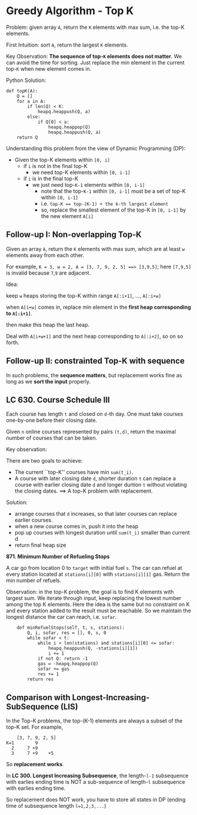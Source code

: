 Greedy Algorithm - Top K
===

Problem: given array `A`, return the `K` elements with max sum, i.e. the top-K elements.

First Intuition: sort `A`, return the largest `K` elements.

Key Observation: **The sequence of top-`K` elements does not matter**. We can avoid the time for sorting. 
Just replace the min element in the current top-`K` when new element comes in.

Python Solution:

```
def topK(A):
    Q = []
    for a in A:
        if len(Q) < K: 
            heapq.heappush(Q, a)
        else:
            if Q[0] < a:
                heapq.heappop(Q)
                heapq.heappush(Q, a)
    return Q
```

Understanding this problem from the view of Dynamic Programming (DP):

* Given the top-K elements within `[0, i]`
    * if `i` is not in the final top-K
        * we need top-K elements within `[0, i-1]`
    * if `i` is in the final top-K 
        * we just need top-`K-1` elements within `[0, i-1]`
            * note that the top-`K-1` within `[0, i-1]` must be a set of top-K within `[0, i-1]`
            * i.e. `top-K == top-(K-1) + the k-th largest element`
            * so, replace the smallest element of the top-K in `[0, i-1]` by the new element `A[i]`

Follow-up I: Non-overlapping Top-K
---

Given an array `A`, return the `K` elements with max sum, which are at least `w` elements away from each other.

For example, `K = 3, w = 2, A = [3, 7, 9, 2, 5] ==> [3,9,5]`; here `[7,9,5]` is invalid because `7`,`9` are adjacent. 

Idea: 

keep `w` heaps storing the top-K within range `A[:i+1]`, ..., `A[:i+w]`  

when `A[i+w]` comes in, replace min element in the **first heap corresponding to `A[:i+1]`**.

then make this heap the last heap.

Deal with `A[i+w+1]` and the next heap corresponding to `A[:i+2]`, so on so forth.

Follow-up II: constrainted Top-K with sequence
---
In such problems, the **sequence matters**, but replacement works fine as long as we **sort the input** properly.

LC 630. Course Schedule III
---

Each course has length `t` and closed on `d`-th day. One must take courses one-by-one before their closing date.

Given `n` online courses represented by pairs `(t,d)`, return the maximal number of courses that can be taken.

Key observation: 

There are two goals to achieve:
* The current ``top-K'' courses have min `sum(t_i)`.
* A course with later closing date `d`, shorter duration `t` can replace a course with earlier closing date `d` and longer durtion `t` without violating the closing dates. ==> A top-K problem with replacement.

Solution:
* arrange courses that `d` increases, so that later courses can replace earlier courses.
* when a new course comes in, push it into the heap
* pop up courses with longest duration until `sum(t_i)` smaller than current d
* return final heap size


**871. Minimum Number of Refueling Stops**

A car go from location 0 to `target` with initial fuel `s`. The car can refuel at every station located at `stations[i][0]` with `stations[i][1]` gas. Return the min number of refuels.

Observation: in the top-K problem, the goal is to find K elements with largest sum. We iterate through input, keep replacing the lowest number among the top K elements. Here the idea is the same but no constraint on K and every station added to the result must be reachable. So we maintain the longest distance the car can reach, i.e. `sofar`. 

```
    def minRefuelStops(self, t, s, stations):
        Q, i, sofar, res = [], 0, s, 0
        while sofar < t:
            while i < len(stations) and stations[i][0] <= sofar:
                heapq.heappush(Q, -stations[i][1])
                i += 1
            if not Q: return -1
            gas = -heapq.heappop(Q)
            sofar += gas
            res += 1
        return res
```


Comparison with Longest-Increasing-SubSequence (LIS)
---

In the Top-K problems, the top-(K-1) elements are always a subset of the top-K set.
For example,
```
    [3, 7, 9, 2, 5]
K=1        9
  2     7 +9
  3     7 +9    +5
```
So **replacement works**.


In **LC 300. Longest Increasing Subsequence**, the length-`l-1` subsequence with earlies ending time is NOT a sub-sequence of length-`l` subsequence with earlies ending time.

So replacement does NOT work, you have to store all states in DP (ending time of subsequence length `l=1,2,3,...`)



